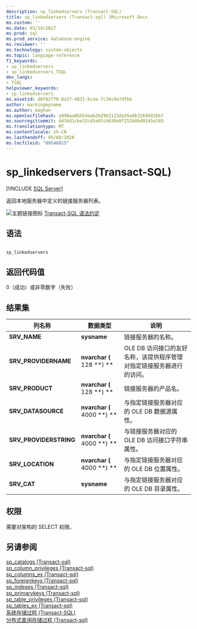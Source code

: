 ```yaml
---
description: sp_linkedservers (Transact-SQL)
title: sp_linkedservers (Transact-sql) |Microsoft Docs
ms.custom: ''
ms.date: 03/14/2017
ms.prod: sql
ms.prod_service: database-engine
ms.reviewer: ''
ms.technology: system-objects
ms.topic: language-reference
f1_keywords:
- sp_linkedservers
- sp_linkedservers_TSQL
dev_langs:
- TSQL
helpviewer_keywords:
- sp_linkedservers
ms.assetid: d8f82f78-8a1f-4831-bcee-7c36c6e7dfbb
author: markingmyname
ms.author: maghan
ms.openlocfilehash: a998aa0bb5deab2b29b2133de95e0b3169602bb7
ms.sourcegitcommit: dd36d1cbe32cd5a65c6638e8f252b0bd8145e165
ms.translationtype: MT
ms.contentlocale: zh-CN
ms.lasthandoff: 09/08/2020
ms.locfileid: "89546015"
---
```

# <a name="sp_linkedservers-transact-sql"></a>sp_linkedservers (Transact-SQL)
[!INCLUDE [SQL Server](../../includes/applies-to-version/sqlserver.md)]

  返回本地服务器中定义的链接服务器列表。  
  
 ![主题链接图标](../../database-engine/configure-windows/media/topic-link.gif "“主题链接”图标") [Transact-SQL 语法约定](../../t-sql/language-elements/transact-sql-syntax-conventions-transact-sql.md)  
  
## <a name="syntax"></a>语法  
  
```  
  
sp_linkedservers  
```  
  
## <a name="return-code-values"></a>返回代码值  
 0（成功）或非零数字（失败）  
  
## <a name="result-sets"></a>结果集  
  
|列名称|数据类型|说明|  
|-----------------|---------------|-----------------|  
|**SRV_NAME**|**sysname**|链接服务器的名称。|  
|**SRV_PROVIDERNAME**|**nvarchar (** 128 **) **|OLE DB 访问接口的友好名称，该提供程序管理对指定链接服务器进行的访问。|  
|**SRV_PRODUCT**|**nvarchar (** 128 **) **|链接服务器的产品名。|  
|**SRV_DATASOURCE**|**nvarchar (** 4000 **) **|与指定链接服务器对应的 OLE DB 数据源属性。|  
|**SRV_PROVIDERSTRING**|**nvarchar (** 4000 **) **|与链接服务器对应的 OLE DB 访问接口字符串属性。|  
|**SRV_LOCATION**|**nvarchar (** 4000 **) **|与指定链接服务器对应的 OLE DB 位置属性。|  
|**SRV_CAT**|**sysname**|与指定链接服务器对应的 OLE DB 目录属性。|  
  
## <a name="permissions"></a>权限  
 需要对架构的 SELECT 权限。  
  
## <a name="see-also"></a>另请参阅  
 [sp_catalogs &#40;Transact-sql&#41;](../../relational-databases/system-stored-procedures/sp-catalogs-transact-sql.md)   
 [sp_column_privileges &#40;Transact-sql&#41;](../../relational-databases/system-stored-procedures/sp-column-privileges-transact-sql.md)   
 [sp_columns_ex &#40;Transact-sql&#41;](../../relational-databases/system-stored-procedures/sp-columns-ex-transact-sql.md)   
 [sp_foreignkeys &#40;Transact-sql&#41;](../../relational-databases/system-stored-procedures/sp-foreignkeys-transact-sql.md)   
 [sp_indexes &#40;Transact-sql&#41;](../../relational-databases/system-stored-procedures/sp-indexes-transact-sql.md)   
 [sp_primarykeys &#40;Transact-sql&#41;](../../relational-databases/system-stored-procedures/sp-primarykeys-transact-sql.md)   
 [sp_table_privileges &#40;Transact-sql&#41;](../../relational-databases/system-stored-procedures/sp-table-privileges-transact-sql.md)   
 [sp_tables_ex &#40;Transact-sql&#41;](../../relational-databases/system-stored-procedures/sp-tables-ex-transact-sql.md)   
 [系统存储过程 (Transact-SQL)](../../relational-databases/system-stored-procedures/system-stored-procedures-transact-sql.md)   
 [分布式查询存储过程 &#40;Transact-sql&#41;](../../relational-databases/system-stored-procedures/distributed-queries-stored-procedures-transact-sql.md)  
  
  
